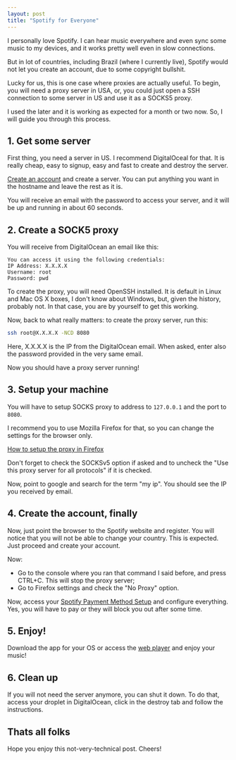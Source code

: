```yaml
---
layout: post
title: "Spotify for Everyone"
---
```


I personally love Spotify. I can hear music everywhere and even
sync some music to my devices, and it works pretty well even in
slow connections.

But in lot of countries, including Brazil (where I currently live),
Spotify would not let you create an account, due to some copyright
bullshit.

Lucky for us, this is one case where proxies are actually useful.
To begin, you will need a proxy server in USA, or, you could just
open a SSH connection to some server in US and use it as a SOCKS5
proxy.

I used the later and it is working as expected for a month or two
now. So, I will guide you through this process.

## 1. Get some server

First thing, you need a server in US. I recommend DigitalOceal for
that. It is really cheap, easy to signup, easy and fast to create
and destroy the server.

[Create an account](https://www.digitalocean.com/?refcode=7e8e9efb2f77)
and create a server. You can put anything you want in the
hostname and leave the rest as it is.

You will receive an email with the password to access your server,
and it will be up and running in about 60 seconds.


## 2. Create a SOCK5 proxy

You will receive from DigitalOcean an email like this:

    You can access it using the following credentials:
    IP Address: X.X.X.X
    Username: root
    Password: pwd

To create the proxy, you will need OpenSSH installed. It is default
in Linux and Mac OS X boxes, I don't know about Windows, but,
given the history, probably not. In that case, you are by yourself
to get this working.

Now, back to what really matters: to create the proxy server, run this:

```bash
ssh root@X.X.X.X -NCD 8080
```

Here, X.X.X.X is the IP from the DigitalOcean email. When asked, enter
also the password provided in the very same email.

Now you should have a proxy server running!

## 3. Setup your machine

You will have to setup SOCKS proxy to address to `127.0.0.1` and the
port to `8080`.

I recommend you to use Mozilla Firefox for that, so you can change the
settings for the browser only.

[How to setup the proxy in Firefox](http://www.wikihow.com/Enter-Proxy-Settings-in-Firefox)

Don't forget to check the SOCKSv5 option if asked and to uncheck
the "Use this proxy server for all protocols" if it is checked.

Now, point to google and search for the term "my ip". You should
see the IP you received by email.

## 4. Create the account, finally

Now, just point the browser to the Spotify website and register. You
will notice that you will not be able to change your country. This
is expected. Just proceed and create your account.

Now:

- Go to the console where you ran that command I said before,
and press CTRL+C. This will stop the proxy server;
- Go to Firefox settings and check the "No Proxy" option.

Now, access your [Spotify Payment Method Setup](https://www.spotify.com/us/account/subscription/change-payment/)
and configure everything. Yes, you will have to pay or they
will block you out after some time.

## 5. Enjoy!

Download the app for your OS or access the [web player](https://play.spotify.com)
and enjoy your music!

## 6. Clean up

If you will not need the server anymore, you can shut it down.
To do that, access your droplet in DigitalOcean, click in
the destroy tab and follow the instructions.

## Thats all folks

Hope you enjoy this not-very-technical post. Cheers!
